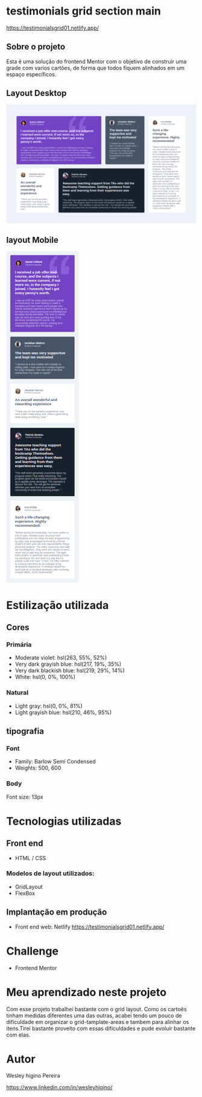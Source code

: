 # testimonials grid section main
https://testimonialsgrid01.netlify.app/

## Sobre o projeto

Esta é uma solução do frontend Mentor com o objetivo de construir uma grade com varios cartões, de forma que todos fiquem alinhados em um espaço específicos.

## Layout Desktop

![Getting Started](./image/griddesktop.png)

## layout Mobile

![Getting Started](./image/gridmobile.png)

# Estilização utilizada

## Cores

### Primária

- Moderate violet: hsl(263, 55%, 52%) 
- Very dark grayish blue: hsl(217, 19%, 35%) 
- Very dark blackish blue: hsl(219, 29%, 14%) 
- White: hsl(0, 0%, 100%)

### Natural

- Light gray: hsl(0, 0%, 81%) 
- Light grayish blue: hsl(210, 46%, 95%)

## tipografia

### Font

- Family: Barlow Semi Condensed
- Weights: 500, 600

### Body

Font size: 13px

# Tecnologias utilizadas

## Front end

- HTML / CSS 

### Modelos de layout utilizados:

- GridLayout
- FlexBox

## Implantação em produção

- Front end web: Netlify
  https://testimonialsgrid01.netlify.app/
  
  
# Challenge

- Frontend Mentor
  
  
# Meu aprendizado neste projeto
  
  Com esse projeto trabalhei bastante com o grid layout. Como os cartoẽs tinham medidas diferentes uma das outras, acabei tendo um pouco de dificuldade em organizar o grid-tamplate-areas e tambem para alinhar os itens.Tirei bastante proveito com essas dificuldades e pude evoluir bastante com elas.
  
# Autor

Wesley higino Pereira

https://www.linkedin.com/in/wesleyhigino/
